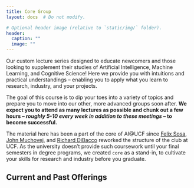```yaml
---
title: Core Group
layout: docs  # Do not modify.

# Optional header image (relative to `static/img/` folder).
header:
  caption: ""
  image: ""
---
```


Our custom lecture series designed to educate newcomers and those looking to supplement
their studies of Artificial Intelligence, Machine Learning, and Cognitive Science! Here
we provide you with intuitions and practical understandings – enabling you to apply what
you learn to research, industry, and your projects.

The goal of this course is to dip your toes into a variety of topics and prepare you to
move into our other, more advanced groups soon after. **We expect you to attend as many
lectures as possible and chunk out a few hours – _roughly 5-10 every week in addition to
these meetings_ – to become successful.**

The material here has been a part of the core of AI@UCF since [Felix Sosa][felix],
[John Muchovej][john], and [Richard DiBacco][richard] reworked the structure of the club
at UCF. As the university doesn’t provide such coursework until your final semesters
in degree programs, we created `core` as a stand-in, to cultivate your skills for
research and industry before you graduate.

[felix]: /authors/felix-sosa/
[john]: /authors/john-muchovej/
[richard]: /authors/richard-dibacco/

## Current and Past Offerings
